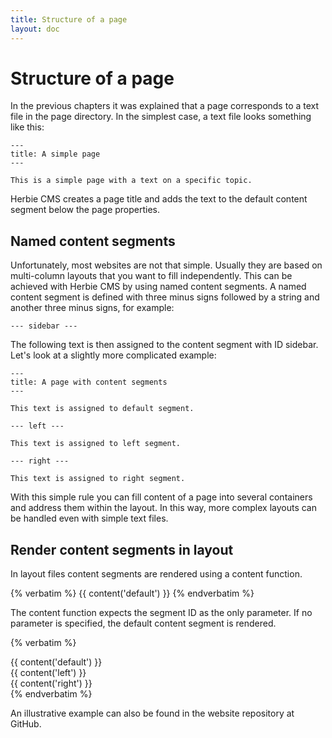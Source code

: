 ```yaml
---
title: Structure of a page
layout: doc
---
```


# Structure of a page

In the previous chapters it was explained that a page corresponds to a text file in the page directory.
In the simplest case, a text file looks something like this:

    ---
    title: A simple page
    ---

    This is a simple page with a text on a specific topic.

Herbie CMS creates a page title and adds the text to the default content segment below the page properties.


## Named content segments

Unfortunately, most websites are not that simple.
Usually they are based on multi-column layouts that you want to fill independently.
This can be achieved with Herbie CMS by using named content segments.
A named content segment is defined with three minus signs followed by a string and another three minus signs, for example:

    --- sidebar ---

The following text is then assigned to the content segment with ID sidebar.
Let's look at a slightly more complicated example:

    ---
    title: A page with content segments
    ---

    This text is assigned to default segment.

    --- left ---

    This text is assigned to left segment.

    --- right ---

    This text is assigned to right segment.


With this simple rule you can fill content of a page into several containers and address them within the layout.
In this way, more complex layouts can be handled even with simple text files.


## Render content segments in layout

In layout files content segments are rendered using a content function.

{% verbatim %}
    {{ content('default') }}
{% endverbatim %}

The content function expects the segment ID as the only parameter.
If no parameter is specified, the default content segment is rendered.

{% verbatim %}
    <body>
        <div class="segment-default">
            {{ content('default') }}
        </div>
        <div class="segment-left">
            {{ content('left') }}
        </div>
        <div class="segment-right">
            {{ content('right') }}
        </div>
    </body>
{% endverbatim %}

An illustrative example can also be found in the website repository at GitHub.
